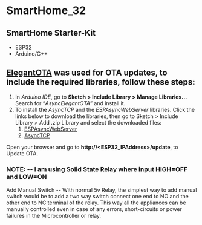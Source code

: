 # SmartHome_32

## SmartHome Starter-Kit

- ESP32
- Arduino/C++

## [ElegantOTA](https://github.com/ayushsharma82/ElegantOTA.git) was used for OTA updates, to include the required libraries, follow these steps:

  1. In _Arduino IDE_, go to __Sketch > Include Library > Manage Libraries…__ Search for “_AsyncElegantOTA_” and install it.
  2. To install the _AsyncTCP_ and the _ESPAsyncWebServer_ libraries. Click the links below to download the libraries, then go to Sketch > Include Library > Add .zip Library  and select the downloaded files:
      1. [ESPAsyncWebServer](https://github.com/me-no-dev/ESPAsyncWebServer/archive/master.zip)
      2. [AsyncTCP](https://github.com/me-no-dev/AsyncTCP/archive/master.zip)

Open your browser and go to __http://<ESP32_IPAddress>/update__, to Update OTA.

### NOTE: -- I am using Solid State Relay where input HIGH=OFF and LOW=ON

Add Manual Switch -- With normal 5v Relay, the simplest way to add manual switch would be to add a two way switch connect one end to NO and the other end to NC terminal of the relay. This way all the appliances can be manually controlled even in case of any errors, short-circuits or power failures in the Microcontroller or relay.
